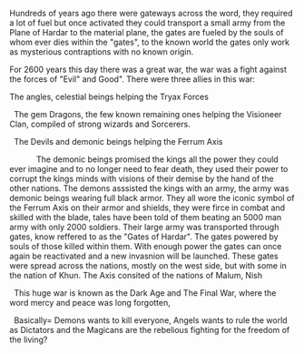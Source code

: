 Hundreds of years ago there were gateways across the word, they required a lot of fuel but once activated they could transport a small army from the Plane of Hardar to the material plane, the gates are fueled by the souls of whom ever dies within the "gates", to the known world the gates only work as mysterious contraptions with no known origin.

For 2600 years this day there was a great war, the war was a fight against the forces of "Evil" and Good". There were three allies in this war:

The angles, celestial beings helping the Tryax Forces

  The gem Dragons, the few known remaining ones helping the Visioneer Clan, compiled of strong wizards and Sorcerers.

  The Devils and demonic beings helping the Ferrum Axis

            The demonic beings promised the kings all the power they could ever imagine and to no longer need to fear death, they used their power to corrupt the kings minds with visions of their demise by the hand of the other nations. The demons asssisted the kings with an army, the army was demonic beings wearing full black armor. They all wore the iconic symbol of the Ferrum Axis on their armor and shields, they were firce in combat and skilled with the blade, tales have been told of them beating an 5000 man army with only 2000 soldiers. Their large army was transported through gates, know reffered to as the "Gates of Hardar". The gates powered by souls of those killed within them. With enough power the gates can once again be reactivated and a new invasnion will be launched. These gates were spread across the nations, mostly on the west side, but with some in the nation of Khun. The Axis consited of the nations of Malum, Nish

  This huge war is known as the Dark Age and The Final War, where the word mercy and peace was long forgotten,

  Basically= Demons wants to kill everyone, Angels wants to rule the world as Dictators and the Magicans are the rebelious fighting for the freedom of the living?